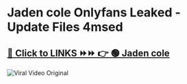 
 # Jaden cole Onlyfans Leaked - Update Files 4msed

## <h2><a href="https://clipsfans.com/Jaden_cole&ref=git">🔗 Click to LINKS ⏩⏩ 👉 🟢 Jaden cole </a></h2>

<a href="https://clipsfans.com/Jaden_cole&ref=git" rel="nofollow" data-target="animated-image.originalLink"><img src="https://i.ibb.co.com/xMMVF88/686577567.gif" alt="Viral Video Original" style="max-width: 100%; display: inline-block;" data-target="animated-image.originalImage"></a>

